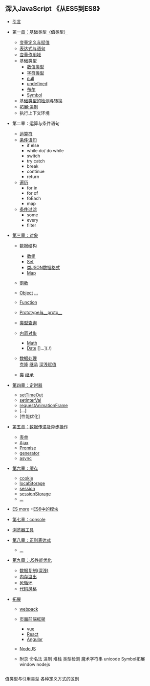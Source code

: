 ## 深入JavaScript 《从ES5到ES8》

* [引言](./)
* [第一章：基础类型（值类型）](./0100_基础类型.md)
   + [变量定义与赋值](./0101_变量定义与赋值.md) 
   + [表达式与语句](./0102_表达式与语句.md)
   + [变量作用域](./0103_变量作用域.md)
   + 基础类型
      * [数值类型](./010401_值类型.md)
      * [字符类型](./010402_字符类型.md)
      * [null](./010403_空类型与未定义类型.md)
      * [undefined](./010403_空类型与未定义类型.md)
      * [布尔](./010403_空类型与未定义类型.md)
      * [Symbol](./010404_Symbol.md)
    + [基础类型的检测与转换](./0105_基础类型的检测与转换.md)
    + [拓展:进制](./010405_进制.md)
    + 执行上下文环境

* 第二章：运算与条件语句
    + [运算符](./0201_运算符.md)
    + [条件语句](./0202_条件语句.md)
      * if else
      * while do/ do while
      * switch
      * try catch
      * break
      * continue
      * return
    + [遍历](./0203_遍历.md)
      * for in
      * for of
      * foEach
      * map
    + [条件过滤](./0204_条件过滤.md)
      * some
      * every
      * filter
    
* [第三章：对象](./0300_对象.md)
    + 数据结构
      * [数组](./030101_数组.md)
      * [Set](./030102_Set.md)
      * [类JSON数据格式](./030103_JSON.md)
      * [Map](./030104_Map.md)

    + [函数](./0302_函数.md)  
    + [Object](./)
        [...](./)
    + [Function](./)
    + [Prototype与__proto__](./)
    + [类型查询](./)  
    + [内置对象](./)
      * [Math](./)
      * [Date](./)
        []...](./)
    + [数据处理](./)   
      [克隆](./)
      [继承](./) 
      [深浅赋值](./)
    + [类](./)
      [继承](./)

* [第四章：定时器](./)  
    + [setTimeOut](./)
    + [setInterVal](./)
    + [requestAnimationFrame](./)
    + [...]
    + [性能优化]      


* [第五章：数据传递及异步操作](./)
   + [表单](./)
   + [Ajax](./)
   + [Promise](./)
   + [generator](./)
   + [async](./)

* [第六章：缓存](./)
   + [cookie](./)
   + [localStorage](./) 
   + [session](./) 
   + [sessionStorage](./)   
   + [...](./)   

* [ES more](./)
  +[ES6中的模块](./)

* [第七章：console](./)

* [浏览器工具](./)

* [第八章：正则表达式](./)
   + [...](./)

* [第九章：JS性能优化](./)
  * [数据复制(深浅)](./)
  * [内存溢出](./)
  * [死循环](./)
  * [代码风格](./)

* [拓展](./)
  + [webpack](./)
  + [页面前端框架](./)
     * [vue](./)
     * [React](./)
     * [Angular](./)
  + [NodeJS](./)

  + 附录
    命名法
    进制
    堆栈
    类型检测
    魔术字符串
    unicode
    Symbol拓展
    window
    nodejs
  ```
值类型与引用类型
各种定义方式的区别
  ```




